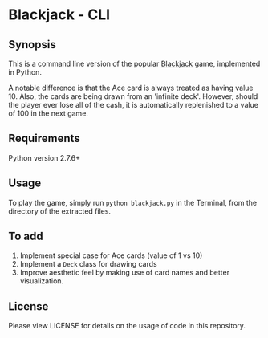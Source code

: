 <h1><b>Blackjack - CLI</b></h1>

<h2><b>Synopsis</b></h2>

This is a command line version of the popular [Blackjack](https://en.wikipedia.org/wiki/Blackjack) game, implemented in Python.

A notable difference is that the Ace card is always treated as having value 10. Also, the cards are being drawn from an 'infinite deck'. However, should the player ever lose all of the cash, it is automatically replenished to a value of 100 in the next game.

<h2><b>Requirements</b></h2>

Python version 2.7.6+

<h2><b>Usage</b></h2>

To play the game, simply run `python blackjack.py` in the Terminal, from the directory of the extracted files.

<h2><b>To add</b></h2>

1. Implement special case for Ace cards (value of 1 vs 10)
2. Implement a `Deck` class for drawing cards
3. Improve aesthetic feel by making use of card names and better visualization.

<h2><b>License</b></h2>

Please view LICENSE for details on the usage of code in this repository.
